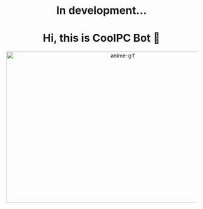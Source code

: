 <div align="center">
<h1>In development...</h1>
</div>


<div align="center">
<h1>Hi, this is CoolPC Bot 👋</h1>
</div>

<div align="center">
<img height="400" width="600" alt="anime-gif" align="center" src="https://media.giphy.com/media/fjgqYjVkzfQ9a/giphy.gif?cid=ecf05e476yul20ac3q6ftkdkxi23i8uxuhxaq3msv0kyvwk9&ep=v1_gifs_search&rid=giphy.gif&ct=g">
</div>

</br>
</br>
